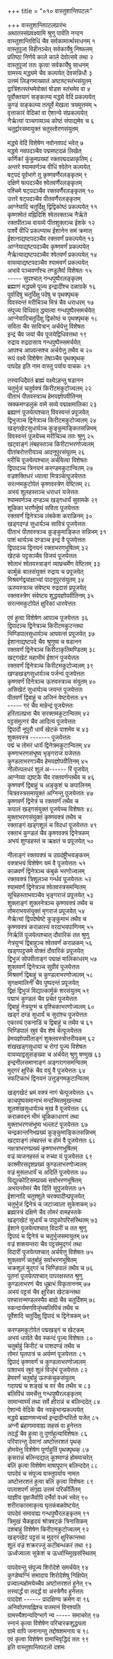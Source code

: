 +++
title = "०१० वास्तुशान्तिपटलः"

+++
वास्तुशान्तिपटलप्रारंभः    
अथातस्संप्रवक्ष्यामि श्रुणु पार्वति नन्दन  
वास्तुशान्तिविधिं चैव सर्वकामार्त्थसाधनम्  १  
वास्तुपूजा विहीनञ्चेत् सर्वकार्येषु निष्फलम्  
प्रतिष्ठा निर्णये काले काले देवोत्सवे तथा  २  
वास्तुपूजां ततः कृत्वा सर्वकार्येषु साधनम्  
ग्रामस्य मद्ध्यमे चैव कल्पयेत् देवसन्निधौ  ३  
उत्तमं लिङ्गमाख्यातं अष्टाष्टस्तंभसंयुतम्  
द्वात्रिंशत्स्तंभमेवोक्तं षोडश स्तंभमेव वा  ४  
पूर्वोक्तयागं सङ्कल्प्य मद्ध्ये वेदिं प्रकल्पयेत्  
कुण्डं सङ्कल्प्य तत्पूर्वे मेखला त्रयमुत्तमम्  ५  
वृत्ताकारं वेदिकां वा ऐशान्ये संप्रकल्पयेत्  
नैर्ऋत्यां पञ्चगव्यञ्च कोष्ठं संपाद्यमेव च  ६  
चतुर्द्वारसमायुक्तं चतुस्तोरणसंयुतम्  

मद्ध्ये वेदिं विशेषेण नवोनवपदं भवेत्  ७  
मद्ध्ये नवपदञ्चैव पद्ममष्टदळं लिखेत्  
कर्णिकां कुंकुमप्रख्यां रक्तपद्मदळाकृतिम्  ८  
अन्तरे श्यामवर्णञ्च वीधिं श्वेतेन कल्पयेत्  
षट्पदं पूर्वभागे तु कृष्णवर्णैरलङ्कृतम्  ९  
दक्षिणे षत्पदञ्चैव श्वेतवर्णैरलङ्कृतम्  
पश्चिमे षट्पदञ्चैव रक्तवर्णैरलङ्कृतम्  १०  
उत्तरे षट्पदञ्चैव पीतवर्णैरलङ्कृतम्  
आग्नेयादि चतुर्दिक्षु द्विद्विकोष्ठं प्रकल्पयेत्  ११  
कृष्णश्वेतं वह्निदिशि श्वेतरक्तञ्च नैर्ऋते  
रक्तपीतञ्च वायव्ये पीतशुक्लञ्च ईशके  १२  
पार्श्वे वीधिं प्रकल्प्याथ ईशानेन समं क्रमात्  
ईशानाद्यष्टपदञ्चैव रक्तवर्णं प्रकल्पयेत्  १३  
आग्नेयाद्यष्टपदञ्चैव कृष्णवर्णं प्रकल्पयेत्  
नैर्ऋत्याद्यष्टपदञ्चैव श्वेतवर्णं प्रकल्पयेत्  १४  
वायव्याद्यष्टपदञ्चैव श्यामवर्णं प्रकल्पयेत्  
अभावे पञ्चवर्णांश्च तण्डुलैर्वा विशेषतः  १५  
----- सुपश्चात् गन्धपुष्पैरलङ्कृतम्  
ब्रह्माणं मद्ध्यमे पूज्य इन्द्रादींश्च दळाग्रके  १६  
पूर्वादिषु चतुर्दिक्षु पदेषु च पृथक्पृथक्  
विवस्वन्तं मरीचिञ्च मित्रं चैव धराधरम्  १७  
संपूज्य विधिवत् द्ध्यात्वा गन्धपुष्पैस्समर्चयेत्  
आग्नेयादिचतुर्दिक्षु द्विकोष्ठं च पृथक्पृथक्  १८  
सविता चैव सावित्रान् अर्चयेत्तु विशेषतः  
इन्द्रं चैव जयां चैव पूजयेद्विधिवत्तथा  १९  
रुद्राय रुद्रदासाय गन्धपुष्पैस्समर्चयेत्  
आपश्च आपवत्सश्च अर्चयेत्तु तथैव च  २०  
रूपं वक्ष्ये विशेषेण तेषाञ्चैव पृथक्पृथक्  
पापदेह इति नाम वास्तु पर्याय वाचकः  २१  

तस्याधिदैवतं ब्राह्मं वक्ष्येऽहन्तु षडानन  
चतुर्भुजं चतुर्वक्त्रं किरीटमकुटोज्वलम्  २२  
पीताभं पीतवस्त्रञ्च हेमयज्ञोपवीतिनम्  
स्रक्कमण्डलुकं वामे सव्ये पद्माक्षमालिका  २३  
ब्रह्माणं पूजयेत्पश्चात् विवस्वन्तं प्रपूजयेत्  
द्विभुजञ्च द्विनेत्रञ्च किरीटमकुटोज्वलम्  २४  
खड्गखेटसुधार्यञ्च कुङ्कुमाङ्कितसन्निभम्  
विवस्वन्तं पूजयेच्च मरीचिञ्च ततः श्रुणु  २५  
खट्वाङ्गं लंबहस्तञ्च किरीटाभरणोज्वलम्  
पीतांबरोत्तरीयञ्च आदनूपुरसंयुतम्  २६  
मरीचिं पूजयेत्पश्चात् अर्चयित्वा विशेषतः  
द्विपादञ्च त्रिनयनं करण्डमकुटान्वितम्  २७  
वज्रशक्तिधरं ध्यात्वा मित्रञ्चेत्पूजयेत्ततः  
सरत्नमकुटोपेतं कृष्णवस्त्रेण वेष्टितम्  २८  
अभयं शूलहस्तञ्च धराधरं यजेत्ततः  
श्यामवर्णञ्च दण्डञ्च खड्गधार्यं सुवामके  २९  
शूळिका भरणैर्भूष्यं सविता पूजयेत्ततः  
रक्तवर्णं द्विनेत्रञ्च लंबकेश कराळिनम्  ३०  
खड्गदण्डं सुधार्यञ्च सावित्रं पूजयेत्ततः  
पीताभं पीतवस्त्रञ्च कुङ्कुमाङ्कित सन्निभम्  ३१  
पाशं थार्यञ्च दण्डञ्च इन्द्रं वै पूजयेत्ततः  
द्विपादञ्च द्विनयनं रक्ताभरणभूषितम्  ३२  
खेटकं पट्टसञ्चैव विजयं पूजयेत्ततः  
श्वेताभं श्वेतवस्त्राङ्गं व्याघ्रचर्मेण वेष्टितम्  ३३  
कार्मुकं बालसंयुक्तं रुद्राय च प्रपूजयेत्  
मिश्रवर्णद्वयाक्षाभ्यां पादनूपुरसंयुतम्  ३४  
ऊरुवस्त्रञ्च संवेष्ट्य रुद्रदासं प्रपूजयेत्  
रक्तवस्त्रेण संवेष्ट्य शुद्धयज्ञोपवीतिनम्  ३५  
सरत्नमकुटोपेतं क्षुरिकां धारयेत्ततः  

एवं हुत्वा विशेषेण आपञ्च पूजयेत्ततः  ३६  
द्विपादञ्च द्विनेत्रञ्च किरीटमकुटन्तथा  
भिण्डिपालसुधार्यञ्च आपवत्सं प्रपूजयेत्  ३७  
ईशानाद्यष्टपदे चैव श्रुणुष्व च षडानन  
रक्तवर्णं द्विनेत्रञ्च किरीटाकृतिमण्डितम्  ३८  
खट्गखेटं महाभीमं ईशानं पूजयेत्ततः  
रक्तवर्णं द्विनेत्रञ्च किरीटमकुटोज्वलम्  ३९  
खण्डखड्गसुधार्यञ्च पर्जन्यं पूजयेत्ततः  
कृष्णवर्णं दिनेत्रञ्च ऊरुवस्त्रञ्च संयुतम्  ४०  
असिखेटं सुधार्यञ्च जयन्तं पूजयेत्ततः  
पीतवर्णं द्विबाहुं च अजिनं वेष्टयेत्ततः  ४१  
----- गरं चैव माहेन्द्रं पूजयेत्ततः  
हरितालप्रभा चैव सरक्तमकुटान्वितम्  ४२  
पट्टसंमुत्गरं चैव आदित्यं पूजयेत्ततः  
द्विपादौ नूपुरौ धार्यं खेटकं पाशमेव च  ४३  
शुक्लवस्त्र ------- पूजयेत्ततः  
पद्मं च तोमरं धार्यं द्विनेत्रमकुटान्वितम्  ४४  
कृष्णाभरणसंभूष्य भृङ्गराजं यजेत्ततः  
कुण्डलाभरणञ्चैव हेमयज्ञोपवीतिनम्  ४५  
नीलोत्पलधरं शूलं अ------ रिं पूजयेत्  
आग्नेय्या द्यष्टके चैव रक्तवर्णन्तथैव च  ४६  
कृष्णवर्णं द्विबाहुं च अङ्कुशं च कपालिनम्  
चित्रवस्त्रसमायुक्तं अग्निन्तु पूजयेत्ततः  ४७  
कृष्णवर्णं द्विनेत्रं च रक्तवर्णं तथैव च  
कपालं खड्गसंयुक्तं पूजयेच्च विशेषतः  ४८  
मुक्ताभरणसंयुक्तं कृष्णवक्त्रं तथैव च  
रक्ताङ्गं खड्गशूलं च विदधां पूजयेत्ततः  ४९  
रक्ताभं कुण्डलं चैव कृष्णवक्त्रं द्विनेत्रकम्  
अभयं शुण्डहस्तं च ऋक्षतं च प्रपूजयेत्  ५०  

नीलाङ्गं रक्तवक्त्रं च उग्रदंष्ट्रीभयङ्करम्  
वक्त्राभयं विशेषेण यमं वै पूजयेत्ततः  ५१  
काळवर्णं द्विनेत्रञ्च कंबुकं भरणोज्वलम्  
रक्तवक्त्रं त्रिशूलञ्च गर्न्धवं पूजयेत्ततः  ५२  
श्यामवर्णं द्विनेत्रञ्च श्वेतवस्त्रसमन्वितम्  
सूचिहस्ताभयञ्चैव भृङ्गराजं प्रपूजयेत्  ५३  
शुक्लाङ्गं शुक्लनेत्रञ्च कृष्णवक्त्रं तथैव च  
तोमराभयसंयुक्तं मृगराजं प्रपूजयेत्  ५४  
नैर्ऋत्यां द्विपदेष्वेष्टे कुङ्कुमाभं तथैव च  
कृष्णवक्त्रं कराळास्यं वरदाभयपाणिनम्  ५५  
निर्ऋतिं पूजयेत्पश्चात् दौवारिकं तत श्रुणु  
नेत्रयुग्मं द्विबाहुञ्च श्वेतवर्णं कराळकम्  ५६  
खड्गपट्टसमे वोक्तं दौवारिकं प्रपूजयेत्  
द्विभुजं सोपवीताङ्गं पद्माक्षं मालिकाधरम्  ५७  
शुक्लवर्णं द्विनेत्रञ्च सुग्रीवं पूजयेत्ततः  
मिश्रवर्णं द्विबाहुं च कुण्डलाभरणोज्वलम्  ५८  
सृगक्षमालिनीं चैव पुष्पदन्तं प्रपूजयेत्  
द्विक्षं द्विभुजं विद्यात्कार्मुकं शरसंयुतम्  ५९  
पद्माभं कुण्डलं चैव प्रचेतं पूजयेत्ततः  
द्विबाहुं नेत्रयुग्मं च वृश्चिकाभरणोज्वलम्  ६०  
खड्गं दण्डं सुधार्यं च सुरांश्च पूजयेत्ततः  
एकास्यं एकनाडिं च द्विबाहुं च तथैव च  ६१  
भिण्डिपालं स्रुवं चैव शेषं चेत्पूजयेत्ततः  
हेमयज्ञोपवीताङ्गं शुक्लवस्त्रोत्तरीयकम्  ६२  
शंखखड्गसुधायां च रोगां पूज्य विशेषतः  
वायव्याद्वसुसङ्ख्या च अर्चयेत् श्रुणु षण्मुख  ६३  
इन्द्रनीलसमानाङ्गं अङ्गरागसमन्वितम्  
मुद्गरं क्षुरिकं चैव वयुं वै पूजयेत्ततः  ६४  
स्फटिकाभं द्विनयनं उत्तुङ्गमकुटान्वितम्  

खड्गखेटं भ्रमं वक्त्रं नागं चेत्पूजयेत्ततः  ६५  
काचपुष्पसमानाभं मन्दस्मितमुखन्तथा  
शूलशंखसुधार्यञ्च मुखं वै पूजयेत्ततः  ६६  
कराळवदनं भीमं चूळिकाधारणं तथा  
मुक्ताभरणसंभूष्य भल्लाटं पूजयेत्ततः  ६७  
चन्द्रकान्तनिभप्रख्यं कुङ्कुमाङ्कितसन्निभम्  
खट्वाङ्गं लंबहस्तं च होमं वै पूजयेत्ततः  ६८  
नक्षत्राभरणप्रख्यं कृष्णाभरणभूषितम्  
वज्रं व्यजनहस्तं च रुच्या यं पूजयेत्ततः  ६९  
काश्मीरसदृशप्रख्यं कुण्डलाभरणोज्वलम्  
वज्रं मुसलधार्यं च अदितिं पूजयेत्ततः  ७०  
विद्युत्कोटिसमप्रख्यं सर्वाभरणभूषितम्  
अभयन्तोमरं चैव दितिं सुपूजयेत्ततः  ७१  
ईशानादि चतुश्शूले चरक्यादीन्प्रपूजयेत्  
चतुर्भुजं द्विनेत्रं च जटाज्वाला सुकेशकम्  ७२  
ब्रह्मास्त्रं दक्षिणे चैव तोमरं वामहस्तके  
खड्गखेटं सुधार्यं च पादुकोपरिसंस्थितम्  ७३  
ईशाने पूजयेत्पश्चात् विदारीं च तत श्रुणु  
द्विपादं च द्विनेत्रं च चतुर्भुजसमायुतम्  ७४  
वज्रं शक्त्यन्तरा चैव पट्टसंमुद्गरं तथा  
विदारीं पूजयेत्पश्चात् अर्चयेत्तु विशेषतः  ७५  
शुक्लवर्णं चतुर्बाहुं सर्वाभरणभूषितम्  
चक्रशूलं मुद्गरं च भिण्डिपालं तथैव च  ७६  
पूतनां पूजयेत्पश्चात् पापरक्षस्तत श्रुणु  
कुण्डलाभरणं चैव धूम्राभं विकृताननम्  ७७  
अभयं पट्टसं चैव क्षुरिका खेटकन्तथा  
पश्चात्तन्मण्डलस्यैव बाह्ये चैव चतुर्दिशम्  ७८  
स्कन्दार्यमणविजृंभबलिपिंचं तथैव च  
पूर्वेशादि चतुर्दिक्षु द्विपादं च द्विनेत्रकम्  ७९  

करण्डमकुटोपेतं पद्मखड्गं च खेटकम्  
अभयं धार्यते चैव स्कन्दं पूज्य विशेषतः  ८०  
चतुर्बाहुं किरीटं च पाशदण्डं तथैव च  
तोमरं घृतपात्रं च अर्यम्णं पूजयेत्ततः  ८१  
द्विपादं कृष्णवर्णं च कुण्डलाभरणोज्वलम्  
पाशाभयं स्रुवं शूलं विजृंभं पूजयेत्ततः  ८२  
हेमवर्णं चतुर्बाहुं ऊरुकंचुकसंयुतम्  
गदापद्मं च शङ्खं च वरं चैव तथैव च  ८३  
बलिपिंचं समर्चेत्तु गन्धपुष्पैरलङ्कृतम्  
सामान्यार्घ्यं तथा सर्वे क्षीरान्नं च बलिन्ददेत्  ८४  
ऐशान्ये वेदिके चैव नवकुंभान्प्रकल्पयेत्  
मद्ध्ये ब्रह्माणमभ्यर्च्य इन्द्रादीन्परितो यजेत्  ८५  
अग्नौ ब्रंहाणमावाह्य सहस्रं वा हुनेत्ततः  
तदर्द्धं चैव हुत्वा तु पूर्णाहुत्याविशेषतः  ८६  
परिवारन्तु देवानां अष्टोत्तरशतं पृथक्  
होमयेत्तु विशेषेण पूर्णाहुतिं पृथक्पृथक्  ८७  
कृसरान्नं बलिन्दद्यात् कूश्माण्डं होममाचरेत्  
बलिं कृत्वा विशेषेण माषापूपान् बलिन्ददेत्  ८८  
पापदेवं च संपूज्य वास्तुपर्याय नामतः  
अष्टोत्तरशतं हुत्वा बलिं कृत्वा विशेषतः  ८९  
पालाशपर्णं संगृह्य उत्तमं परिकीर्तितम्  
याज्ञीय वृक्षजैर्वापि दर्भैर्वा वधमं भवेत्  ९०  
शरीराकारमाकृत्य घृतकंबळवेष्टयेत्  
पापदेवं समावाह्य गन्धपुष्पैरलङ्कृतम्  ९१  
त्रिमुखं चैकहृदयं श्रोत्रषट्कं त्रिनासिकम्  
दशबाहुं विशेषेण किरीटमकुटोज्वलम्  ९२  
खड्गखेटं पट्टसं च मुद्गरं क्षुरिकान्तथा  
शूलं वज्रं शक्ररज्जुं कटीबन्धकरं तथा  ९३  
ऊर्ध्वज्वाला सुकेशं च ऊर्ध्वाभिमुखसंस्थितम्  

पापदेवन्तु संपूज्य शिरोदेशे समर्चयेत्  ९४  
कुण्डेष्वग्निं समादाय शिरोदेशेषु निक्षिपेत्  
प्रज्वाल्यहोमयेच्चैव अष्टोत्तरशतं हुनेत्  ९५  
तस्यार्द्धं वा तदर्द्धं वा अस्त्रेणैव हुनेत्ततः  
पाददेश ------ प्रादक्षिण्य क्रमेण वा  ९६  
अनिर्वापणवह्निश्च यजमानं विनश्यति  
ग्रामस्यैशान्यदिग्भागे न्य ----- समाचरेत्  ९७  
स्नानं कृत्वा विशेषेण परिचारकशुद्ध्यता  
ग्रामे वापि जनानान्तु तद्दोषशमनाय च  ९८  
एवं कृत्वा विशेषेण ग्रामाभिवृद्धिदं ततः  ९९  
इति वास्तुशान्तिपटलो दशमः  
